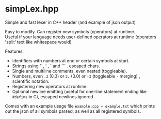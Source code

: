 # simpLex.hpp
Simple and fast lexer in C++ header (and example of json output)     
   
Easy to modify. Can register new symbols (operators) at runtime.  
Useful if your language needs user-defined operators at runtime (operators 'split' text like whitespace would)   
  
Features:   
- Identifiers with numbers at end or certain symbols at start.   
- Strings using " , ' , ` and ``` . escaped chars.     
- Single and multiline comments, even nested (toggleable).     
- Numbers, even `.3` (0.3) or `3.` (3.0) or `-3` (toggleable `-` merging) , scientific notation.   
- Registering new operators at runtime.   
- Optional newline emitting (useful for one-line statement ending like `#define` in C), escaped newlines ignored.  
      
Comes with an example usage file `example.cpp + example.txt` which prints out the json of all symbols parsed, as well as all registered symbols.  
  

